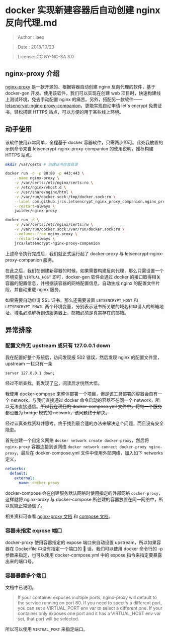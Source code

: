# docker 实现新建容器后自动创建 nginx 反向代理.md

> Author : laeo

> Date : 2018/10/23

> License: CC BY-NC-SA 3.0

## nginx-proxy 介绍

[nginx-proxy](https://github.com/jwilder/nginx-proxy) 是一款开源的、根据容器自动创建 nginx 反向代理的软件，基于 docker-gen 开发。使用该软件，我们可以实现在创建 web 项目时，快速构建线上测试环境，免去手动配置 nginx 的痛苦。另外，搭配另一款软件——[letsencrypt-nginx-proxy-companion](https://github.com/JrCs/docker-letsencrypt-nginx-proxy-companion)，更能实现自动申请 let's encrypt 免费证书，轻松搭建 HTTPS 站点，可以方便的用于某些线上环境。

## 动手使用

该软件使用非常简单，全程基于 docker 容器软件，只需两步即可。此处我放置的示例命令来自 letsencrypt-nginx-proxy-companion 的使用说明，推荐构建 HTTPS 站点。

```bash
mkdir /var/certs # 创建证书存放目录

docker run -d -p 80:80 -p 443:443 \
    --name nginx-proxy \
    -v /var/certs:/etc/nginx/certs:ro \
    -v /etc/nginx/vhost.d \
    -v /usr/share/nginx/html \
    -v /var/run/docker.sock:/tmp/docker.sock:ro \
    --label com.github.jrcs.letsencrypt_nginx_proxy_companion.nginx_proxy \
    --restart=always \
    jwilder/nginx-proxy

docker run -d \
    -v /var/certs:/etc/nginx/certs:rw \
    -v /var/run/docker.sock:/var/run/docker.sock:ro \
    --volumes-from nginx-proxy \
    --restart=always \
    jrcs/letsencrypt-nginx-proxy-companion
```

上述命令执行完成后，我们就正式运行起了 docker-proxy 与 letsencrypt-nginx-proxy-companion 服务。

在此之后，我们在创建新容器的时候，如果需要构建反向代理，那么只需设置一个环境变量 `VIRTUAL_HOST` 即可，docker-gen 软件会通过 docker 的接口取得相关容器的配置信息，并根据该容器的网络配置信息，自动生成 nginx 的配置文件片段，并自动重载 nginx 服务。

如果需要自动申请 SSL 证书，那么还需要设置 `LETSENCRYPT_HOST` 和 `LETSENCRYPT_EMAIL` 两个环境变量，分别表示证书所关联的域名和申请人的邮箱地址，域名必须解析到该服务器上，邮箱必须是真实存在的邮箱。

## 异常排除

### 配置文件无 upstream 或只有 127.0.0.1 down

我在配置好整个系统后，访问发现报 502 错误，然后发现 nginx 的配置文件里，upstream 一栏只有一条

```
server 127.0.0.1 down;
```

经过不断查找，我发现了[它](https://github.com/jwilder/nginx-proxy/issues/793)，阅读后才恍然大悟。

我使用 docker-compose 来整体部署一个项目，但是该工具部署的容器会自有一个 network，与我们直接通过 docker 命令启动的容器不在同一个 network，所以无法直接通信。~~所以我在项目的 docker-compose.yml 文件中，将每一个服务都设置为 bridge 模式的 network，该问题终于解决。~~

经过认真查找资料并思考，终于找到最合适的办法来解决这个问题，而且没有安全隐患。

首先创建一个自定义网络 `docker network create docker-proxy`，然后将 `nginx-proxy` 容器连接到该网络 `docker network connect docker-proxy nginx-proxy`，最后在 docker-compose.yml 文件中使用外部网络，加入如下 networks 定义，

```yaml
networks:
  default:
    external:
      name: docker-proxy
```

docker-compose 会在创建服务默认网络时使用指定的外部网络 `docker-proxy`，这样就将 nginx-proxy 与 docker-compose 所创建的容器放置在同一网络中，所以就能正常通信了。

相关资料可查看 [nginx-proxy 文档](https://github.com/jwilder/nginx-proxy#multiple-networks) 和 [compose 文档](https://docs.docker.com/compose/networking/#use-a-pre-existing-network)。

### 容器未指定 expose 端口

docker-proxy 使用容器指定的 expose 端口来自动设置 upstream，所以如果容器在 Dockerfile 中没有指定一个端口的  话，我们可以使用 docker 命令行的 -p 参数来指定，也可以使用 docker-compose.yml 中的 expose 指令来指定要暴露出来的端口号。

### 容器暴露多个端口

文档中已说明，

> If your container exposes multiple ports, nginx-proxy will default to the service running on port 80. If you need to specify a different port, you can set a VIRTUAL_PORT env var to select a different one. If your container only exposes one port and it has a VIRTUAL_HOST env var set, that port will be selected.

所以可以使用 `VIRTUAL_PORT` 来指定端口。
